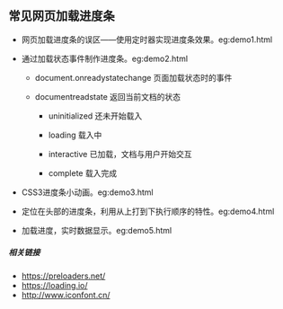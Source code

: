 ## 常见网页加载进度条

- 网页加载进度条的误区——使用定时器实现进度条效果。eg:demo1.html
- 通过加载状态事件制作进度条。eg:demo2.html

  - document.onreadystatechange 页面加载状态时的事件

  - documentreadstate 返回当前文档的状态

    - uninitialized  还未开始载入

    - loading  载入中

    - interactive 已加载，文档与用户开始交互

    - complete 载入完成

- CSS3进度条小动画。eg:demo3.html
- 定位在头部的进度条，利用从上打到下执行顺序的特性。eg:demo4.html
- 加载进度，实时数据显示。eg:demo5.html

#####  相关链接

- https://preloaders.net/
- https://loading.io/
- http://www.iconfont.cn/

